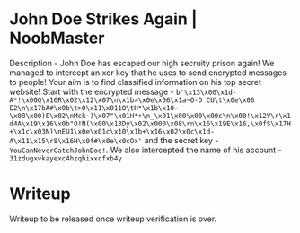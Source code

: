 # John Doe Strikes Again | NoobMaster

Description - John Doe has escaped our high secruity prison again! We managed to intercept an xor key that he uses to send encrypted messages to people! Your aim is to find classified information on his top secret website! Start with the encrypted message - `b'\x13\x00\x1d-A*!\x00Q\x16R\x02\x12\x07\n\x1b>\x0e\x06\x1a~O-D CU\t\x0e\x06 E2\n\x17bA#\x0b\t>O\x11\x011O\tH*\x1b\x10-\x08\x00)E\x02\nMck~)\x07"\x01H*+\n_\x01\x00\x00\x00c\n\x00!\x12V\r\x1d4A\x19\x16\x0b"O!N(\x00\x13Dy\x02\x000\x08\rn\x16\x19E\x16,\x0fS\x17H+\x1c\x03N)\nEU1\x0e\x01c\x10\x1b+\x16\x02\x0c\x1d-A\x11\x15\r8\x16H\x0f#\x0e\x0cOx'` and the secret key - `YouCanNeverCatchJohnDoe!`. We also intercepted the name of his account - `31zdugxvkayexc4hzqhixxcfxb4y`

# Writeup

Writeup to be released once writeup verification is over.
